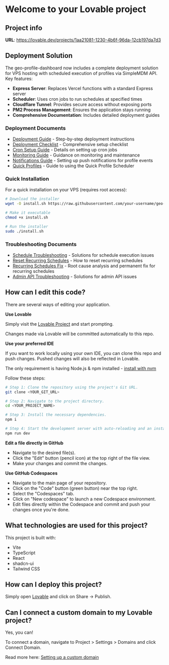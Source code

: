 # Welcome to your Lovable project

## Project info

**URL**: https://lovable.dev/projects/1aa21081-1230-4b6f-96da-12cb197da7d3

## Deployment Solution

The geo-profile-dashboard now includes a complete deployment solution for VPS hosting with scheduled execution of profiles via SimpleMDM API. Key features:

- **Express Server**: Replaces Vercel functions with a standard Express server
- **Scheduler**: Uses cron jobs to run schedules at specified times
- **Cloudflare Tunnel**: Provides secure access without exposing ports
- **PM2 Process Management**: Ensures the application stays running
- **Comprehensive Documentation**: Includes detailed deployment guides

### Deployment Documents

- [Deployment Guide](DEPLOYMENT.md) - Step-by-step deployment instructions
- [Deployment Checklist](DEPLOYMENT_CHECKLIST.md) - Comprehensive setup checklist
- [Cron Setup Guide](CRON_SETUP.md) - Details on setting up cron jobs
- [Monitoring Guide](MONITORING.md) - Guidance on monitoring and maintenance
- [Notifications Guide](NOTIFICATIONS.md) - Setting up push notifications for profile events
- [Quick Profiles](QUICK_PROFILES.md) - Guide to using the Quick Profile Scheduler

### Quick Installation

For a quick installation on your VPS (requires root access):

```bash
# Download the installer
wget -O install.sh https://raw.githubusercontent.com/your-username/geo-profile-dashboard/main/install.sh

# Make it executable
chmod +x install.sh

# Run the installer
sudo ./install.sh
```

### Troubleshooting Documents

- [Schedule Troubleshooting](SCHEDULE_TROUBLESHOOTING.md) - Solutions for schedule execution issues
- [Reset Recurring Schedules](RESET_RECURRING_SCHEDULES.md) - How to reset recurring schedules
- [Recurring Schedules Fix](RECURRING_SCHEDULES_FIX.md) - Root cause analysis and permanent fix for recurring schedules
- [Admin API Troubleshooting](ADMIN_API_TROUBLESHOOTING.md) - Solutions for admin API issues

## How can I edit this code?

There are several ways of editing your application.

**Use Lovable**

Simply visit the [Lovable Project](https://lovable.dev/projects/1aa21081-1230-4b6f-96da-12cb197da7d3) and start prompting.

Changes made via Lovable will be committed automatically to this repo.

**Use your preferred IDE**

If you want to work locally using your own IDE, you can clone this repo and push changes. Pushed changes will also be reflected in Lovable.

The only requirement is having Node.js & npm installed - [install with nvm](https://github.com/nvm-sh/nvm#installing-and-updating)

Follow these steps:

```sh
# Step 1: Clone the repository using the project's Git URL.
git clone <YOUR_GIT_URL>

# Step 2: Navigate to the project directory.
cd <YOUR_PROJECT_NAME>

# Step 3: Install the necessary dependencies.
npm i

# Step 4: Start the development server with auto-reloading and an instant preview.
npm run dev
```

**Edit a file directly in GitHub**

- Navigate to the desired file(s).
- Click the "Edit" button (pencil icon) at the top right of the file view.
- Make your changes and commit the changes.

**Use GitHub Codespaces**

- Navigate to the main page of your repository.
- Click on the "Code" button (green button) near the top right.
- Select the "Codespaces" tab.
- Click on "New codespace" to launch a new Codespace environment.
- Edit files directly within the Codespace and commit and push your changes once you're done.

## What technologies are used for this project?

This project is built with:

- Vite
- TypeScript
- React
- shadcn-ui
- Tailwind CSS

## How can I deploy this project?

Simply open [Lovable](https://lovable.dev/projects/1aa21081-1230-4b6f-96da-12cb197da7d3) and click on Share -> Publish.

## Can I connect a custom domain to my Lovable project?

Yes, you can!

To connect a domain, navigate to Project > Settings > Domains and click Connect Domain.

Read more here: [Setting up a custom domain](https://docs.lovable.dev/tips-tricks/custom-domain#step-by-step-guide)
